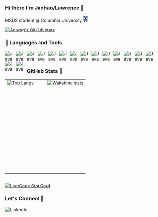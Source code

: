 ### Hi there I'm Junhao/Lawrence 👋

MSDS student @ Columbia University <img height="20px" alt="columbia" src="https://github.com/xindixu/xindixu/blob/main/assets/columbia-icon.png"/>

[![Anurag's GitHub stats](https://github-readme-stats.vercel.app/api?username=junhaz4&show_icons=true&theme=tokyonight)](https://github.com/anuraghazra/github-readme-stats)

### 🧰 Languages and Tools

<img align="left" alt="Java" width="30px" style="padding-right:5px;" src="https://cdn.jsdelivr.net/gh/devicons/devicon/icons/git/git-original.svg" />
<img align="left" alt="Java" width="30px" style="padding-right:5px;" src="https://cdn.jsdelivr.net/gh/devicons/devicon/icons/linux/linux-original.svg" />
<img align="left" alt="Java" width="30px" style="padding-right:5px;" src="https://cdn.jsdelivr.net/gh/devicons/devicon/icons/html5/html5-plain.svg" />
<img align="left" alt="Java" width="30px" style="padding-right:5px;" src="https://cdn.jsdelivr.net/gh/devicons/devicon/icons/css3/css3-plain.svg" />
<img align="left" alt="Java" width="30px" style="padding-right:5px;" src="https://cdn.jsdelivr.net/gh/devicons/devicon/icons/javascript/javascript-plain.svg" />
<img align="left" alt="Java" width="30px" style="padding-right:5px;" src="https://cdn.jsdelivr.net/gh/devicons/devicon/icons/react/react-original.svg" />
<img align="left" alt="Java" width="30px" style="padding-right:5px;" src="https://cdn.jsdelivr.net/gh/devicons/devicon/icons/nodejs/nodejs-original.svg" />
<img align="left" alt="Java" width="30px" style="padding-right:5px;" src="https://cdn.jsdelivr.net/gh/devicons/devicon/icons/python/python-plain.svg" />
<img align="left" alt="Java" width="30px" style="padding-right:5px;" src="https://cdn.jsdelivr.net/gh/devicons/devicon/icons/cplusplus/cplusplus-line.svg" />
<img align="left" alt="Java" width="30px" style="padding-right:5px;" src="https://cdn.jsdelivr.net/gh/devicons/devicon/icons/django/django-plain.svg" />
<img align="left" alt="Java" width="30px" style="padding-right:5px;" src="https://cdn.jsdelivr.net/gh/devicons/devicon/icons/neo4j/neo4j-original.svg" />
<img align="left" alt="Java" width="30px" style="padding-right:5px;" src="https://cdn.jsdelivr.net/gh/devicons/devicon/icons/mongodb/mongodb-original.svg" />
<img align="left" alt="Java" width="30px" style="padding-right:5px;" src="https://cdn.jsdelivr.net/gh/devicons/devicon/icons/flask/flask-original.svg" />
<img align="left" alt="Java" width="30px" style="padding-right:5px;" src="https://cdn.jsdelivr.net/gh/devicons/devicon/icons/mysql/mysql-original.svg" />
<img align="left" alt="Java" width="30px" style="padding-right:5px;" src="https://cdn.jsdelivr.net/gh/devicons/devicon/icons/postgresql/postgresql-original.svg" />
<img align="left" alt="Java" width="30px" style="padding-right:5px;" src="https://cdn.jsdelivr.net/gh/devicons/devicon/icons/java/java-plain.svg" />
<br>

#

<!--
[![Top Langs](https://github-readme-stats.vercel.app/api/top-langs/?username=junhaz4)](https://github.com/anuraghazra/github-readme-stats)
-->

### GitHub Stats 🌟 
<center>
  <table>
    <tr>
        <td width="50%">
          <a href="https://github.com/xindixu/github-readme-stats">
          <img height="300px" align="left" alt="Top Langs" src="https://github-readme-stats-junhaz4.vercel.app/api/top-langs/?username=junhaz4&count-private=true&layout=compact&langs_count=10&hide=hack,assembly,html,makefile,css,scss,scilab&exclude_repo=ostep-homework,junhaz4.space-v1,github-readme-stats&hide_border=true" />
          </a>
        </td>
        <td width="50%">
          <a href="https://github.com/xindixu/github-readme-stats">
           <img height="300px" align="left" alt="Wakatime stats" src="https://github-readme-stats-xindixu.vercel.app/api/wakatime?username=97f9ab5a-f461-4518-9875-87cc25885a8c&layout=compact&hide_border=true" />
          </a>
        </td>
   </tr>
  </table>
</center>
<br />


<a href="https://github.com/KnlnKS/leetcode-stats">
  <img alt="LeetCode Stat Card" src="https://apu5rh8gxk.execute-api.us-east-1.amazonaws.com/default/leetcode-stats?username=LawZhang&theme=dark" width="400"/>
</a>

### Let's Connect 🙌
[<img align="left" alt="LinkedIn" src="https://img.shields.io/badge/linkedin-%230077B5.svg?&style=for-the-badge&logo=linkedin&logoColor=white" />][linkedin]
<br />

[linkedin]: https://www.linkedin.com/in/junhao--zhang/
